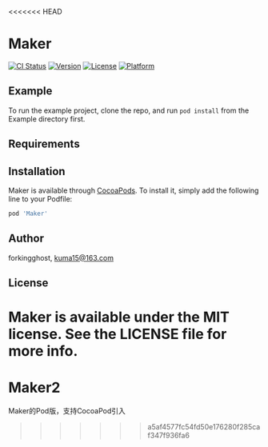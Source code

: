 <<<<<<< HEAD
# Maker

[![CI Status](http://img.shields.io/travis/forkingghost/Maker.svg?style=flat)](https://travis-ci.org/forkingghost/Maker)
[![Version](https://img.shields.io/cocoapods/v/Maker.svg?style=flat)](http://cocoapods.org/pods/Maker)
[![License](https://img.shields.io/cocoapods/l/Maker.svg?style=flat)](http://cocoapods.org/pods/Maker)
[![Platform](https://img.shields.io/cocoapods/p/Maker.svg?style=flat)](http://cocoapods.org/pods/Maker)

## Example

To run the example project, clone the repo, and run `pod install` from the Example directory first.

## Requirements

## Installation

Maker is available through [CocoaPods](http://cocoapods.org). To install
it, simply add the following line to your Podfile:

```ruby
pod 'Maker'
```

## Author

forkingghost, kuma15@163.com

## License

Maker is available under the MIT license. See the LICENSE file for more info.
=======
# Maker2
Maker的Pod版，支持CocoaPod引入
>>>>>>> a5af4577fc54fd50e176280f285caf347f936fa6
